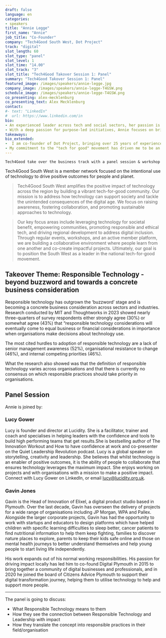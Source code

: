 ```yaml
---
draft: false
language: en
categories:
- speakers
title: "Annie Legge"
first_name: "Annie"
job_title: "Co-Founder"
company: "Tech4Good South West, Dot Project"
track: "digital"
slot_length: 60
slot_type: "panel"
slot_level: 1
slot_time: "14.00"
slot_track: "3"
slot_title: "Tech4Good Takover Session 1: Panel"
summary: "Tech4Good Takover Session 1: Panel"
featured_image: /images/speakers/annie-legge.jpg
company_image: /images/speakers/annie-legge-T4GSW.png
schedule_image: /images/speakers/annie-legge-T4GSW.png
co_presenting: alex-mecklenburg 
co_presenting_text: Alex Mecklenburg 
contact:
#- text: "LinkedIn"
#  url: https://www.linkedin.com/in
bio:
- An experienced leader across tech and social sectors, her passion is to inspire and lead others to create positive social impact.
- With a deep passion for purpose-led initiatives, Annie focuses on bringing communities together to foster innovation, collaboration, and collective action through technology. 
takeaways:
bio_extended:
-  I am co-founder of Dot Project, bringing over 25 years of experience in digital leadership to our mission to empower charities and social impact organisations through digital resilience. At the heart of our work is a commitment to people and relationships, ensuring our clients thrive in their digital journeys. Since 2016, our work at Dot Project has touched over 800 organisations and individuals, enhancing their digital and technology infrastructure. 
- My commitment to the "tech for good" movement has driven me to be an active advocate and facilitator in this space as co-founder and ecosystem lead for Tech4Good South West and founding member for the Tech for Good Organisers Network. These initiatives aim to connect and inspire individuals using and engaging with technology to create positive social change.
---
```

    Tech4Good take over the business track with a panel session & workshop

Tech4Good South West is a member network focused on the intentional use of technology to drive positive outcomes for people and planet.
  
> Tech4Good South West amplifies the positive impact of technology across the region by building a vibrant tech-for-good community. Our mission is to address how technology can support society and tackle the unintended consequences of the digital age. We focus on raising awareness, fostering collaboration, and promoting sustainable approaches to technology.

> Our key focus areas include leveraging technology for societal benefit, empowering communities, promoting responsible and ethical tech, and driving regional development to address digital inclusion. Through regular events, workshops, and an active member platform, we are building a collaborative environment where people learn from one another and co-create impactful projects. Ultimately, our goal is to position the South West as a leader in the national tech-for-good movement.

## Takeover Theme: Responsible Technology - beyond buzzword and towards a concrete business consideration

Responsible technology has outgrown the ‘buzzword’ stage and is becoming a concrete business consideration across sectors and industries. Research conducted by MIT and  Thoughtworks in 2023 showed nearly three-quarters of survey respondents either strongly agree (30%) or somewhat agree (43%) that “responsible technology considerations will eventually come to equal business or financial considerations in importance when organisations make decisions about technology use.

The most cited hurdles to adoption of responsible technology are a lack of senior management awareness (52%), organisational resistance to change (46%), and internal competing priorities (46%).

What the research also showed was that the definition of responsible technology varies across organisations and that there is currently no consensus on which responsible practices should take priority in organisations. 

## Panel Session

Annie is joined by:

### Lucy Gower 

Lucy is founder and director at Lucidity. She is a facilitator, trainer and coach and specialises in helping leaders with the confidence and tools to build high performing teams that get results.She is bestselling author of The Innovation Workout and How to have confidence at work and co-presenter on the Quiet Leadership Revolution podcast. Lucy is a global speaker on storytelling, creativity and leadership. She believes that whilst technology is an enabler of positive outcomes, it is the ability of people to collaborate that ensures technology leverages the maximum impact. She enjoys working on projects and with organisations with a mission to make a positive impact. Connect with Lucy Gower on LinkedIn, or email lucy@lucidity.org.uk.

### Gavin Jones

Gavin is the Head of Innovation of Elixel, a digital product studio based in Plymouth. Over the last decade, Gavin has overseen the delivery of projects for a wide range of organisations including JP Morgan, WPA and Pallex. Alongside the larger corporate projects, Gavin has had the opportunity to work with startups and educators to design platforms which have helped children with specific learning difficulties to sleep better, cancer patients to find nutritional information to help them keep fighting, families to discover nature places to explore, parents to keep their kids safe online and those on mental health journeys to better understand themselves and help young people to start living life independently.

His work expands out of his normal working responsibilities. His passion for driving impact locally has led him to co-found Digital Plymouth in 2015 to bring together a community of digital businesses and professionals, and in 2020 he joined the board of Citizens Advice Plymouth to support their digital transformation journey, helping them to utilise technology to help and support more people.


---

The panel is going to discuss: 
- What Responsible Technology means to them
- How they see the connection between Responsible Technology and Leadership with impact
- How they translate the concept into responsible practices in their field/organisation 
